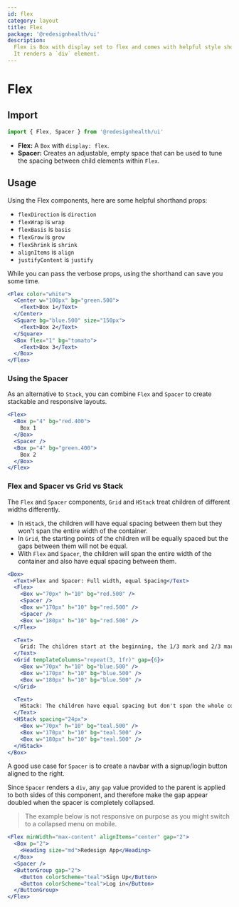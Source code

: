 ```yaml
---
id: flex
category: layout
title: Flex
package: '@redesignhealth/ui'
description:
  Flex is Box with display set to flex and comes with helpful style shorthand.
  It renders a `div` element.
---
```


# Flex

## Import

```js
import { Flex, Spacer } from '@redesignhealth/ui'
```

- **Flex:** A `Box` with `display: flex`.
- **Spacer:** Creates an adjustable, empty space that can be used to tune the
  spacing between child elements within `Flex`.

## Usage

Using the Flex components, here are some helpful shorthand props:

- `flexDirection` is `direction`
- `flexWrap` is `wrap`
- `flexBasis` is `basis`
- `flexGrow` is `grow`
- `flexShrink` is `shrink`
- `alignItems` is `align`
- `justifyContent` is `justify`

While you can pass the verbose props, using the shorthand can save you some
time.

```jsx
<Flex color="white">
  <Center w="100px" bg="green.500">
    <Text>Box 1</Text>
  </Center>
  <Square bg="blue.500" size="150px">
    <Text>Box 2</Text>
  </Square>
  <Box flex="1" bg="tomato">
    <Text>Box 3</Text>
  </Box>
</Flex>
```

### Using the Spacer

As an alternative to `Stack`, you can combine `Flex` and `Spacer` to create
stackable and responsive layouts.

```jsx
<Flex>
  <Box p="4" bg="red.400">
    Box 1
  </Box>
  <Spacer />
  <Box p="4" bg="green.400">
    Box 2
  </Box>
</Flex>
```

### Flex and Spacer vs Grid vs Stack

The `Flex` and `Spacer` components, `Grid` and `HStack` treat children of
different widths differently.

- In `HStack`, the children will have equal spacing between them but they won't
  span the entire width of the container.
- In `Grid`, the starting points of the children will be equally spaced but the
  gaps between them will not be equal.
- With `Flex` and `Spacer`, the children will span the entire width of the
  container and also have equal spacing between them.

```jsx
<Box>
  <Text>Flex and Spacer: Full width, equal Spacing</Text>
  <Flex>
    <Box w="70px" h="10" bg="red.500" />
    <Spacer />
    <Box w="170px" h="10" bg="red.500" />
    <Spacer />
    <Box w="180px" h="10" bg="red.500" />
  </Flex>

  <Text>
    Grid: The children start at the beginning, the 1/3 mark and 2/3 mark
  </Text>
  <Grid templateColumns="repeat(3, 1fr)" gap={6}>
    <Box w="70px" h="10" bg="blue.500" />
    <Box w="170px" h="10" bg="blue.500" />
    <Box w="180px" h="10" bg="blue.500" />
  </Grid>

  <Text>
    HStack: The children have equal spacing but don't span the whole container
  </Text>
  <HStack spacing="24px">
    <Box w="70px" h="10" bg="teal.500" />
    <Box w="170px" h="10" bg="teal.500" />
    <Box w="180px" h="10" bg="teal.500" />
  </HStack>
</Box>
```

A good use case for `Spacer` is to create a navbar with a signup/login button
aligned to the right.

Since `Spacer` renders a `div`, any `gap` value provided to the parent is
applied to both sides of this component, and therefore make the gap appear
doubled when the spacer is completely collapsed.

> The example below is not responsive on purpose as you might switch to a
> collapsed menu on mobile.

```jsx
<Flex minWidth="max-content" alignItems="center" gap="2">
  <Box p="2">
    <Heading size="md">Redesign App</Heading>
  </Box>
  <Spacer />
  <ButtonGroup gap="2">
    <Button colorScheme="teal">Sign Up</Button>
    <Button colorScheme="teal">Log in</Button>
  </ButtonGroup>
</Flex>
```
